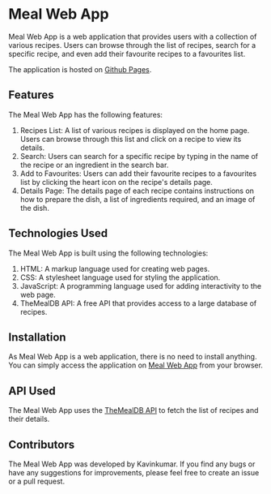 # Meal Web App
Meal Web App is a web application that provides users with a collection of various recipes. Users can browse through the list of recipes, search for a specific recipe, and even add their favourite recipes to a favourites list.

The application is hosted on [Github Pages](https://kavinkumar-97.github.io/meal-web-app/).

## Features
The Meal Web App has the following features:

1. Recipes List: A list of various recipes is displayed on the home page. Users can browse through this list and click on a recipe to view its details.
2. Search: Users can search for a specific recipe by typing in the name of the recipe or an ingredient in the search bar.
3. Add to Favourites: Users can add their favourite recipes to a favourites list by clicking the heart icon on the recipe's details page.
4. Details Page: The details page of each recipe contains instructions on how to prepare the dish, a list of ingredients required, and an image of the dish.

## Technologies Used
The Meal Web App is built using the following technologies:

1. HTML: A markup language used for creating web pages.
2. CSS: A stylesheet language used for styling the application.
3. JavaScript: A programming language used for adding interactivity to the web page.
4. TheMealDB API: A free API that provides access to a large database of recipes.

## Installation
As Meal Web App is a web application, there is no need to install anything. You can simply access the application on [Meal Web App](https://kavinkumar-97.github.io/meal-web-app/) from your browser.

## API Used
The Meal Web App uses the [TheMealDB API](https://www.themealdb.com/api.php) to fetch the list of recipes and their details.

## Contributors
The Meal Web App was developed by Kavinkumar. If you find any bugs or have any suggestions for improvements, please feel free to create an issue or a pull request.
